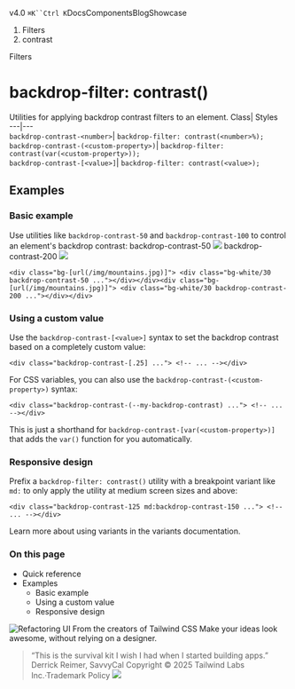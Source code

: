 v4.0
`⌘K``Ctrl K`DocsComponentsBlogShowcase
  1. Filters
  2. contrast


Filters
# backdrop-filter: contrast()
Utilities for applying backdrop contrast filters to an element.
Class| Styles  
---|---  
`backdrop-contrast-<number>`| `backdrop-filter: contrast(<number>%);`  
`backdrop-contrast-(<custom-property>)`| `backdrop-filter: contrast(var(<custom-property>));`  
`backdrop-contrast-[<value>]`| `backdrop-filter: contrast(<value>);`  
## Examples
### Basic example
Use utilities like `backdrop-contrast-50` and `backdrop-contrast-100` to control an element's backdrop contrast:
backdrop-contrast-50
![](https://images.unsplash.com/photo-1554629947-334ff61d85dc?ixid=MnwxMjA3fDB8MHxwaG90by1wYWdlfHx8fGVufDB8fHx8&ixlib=rb-1.2.1&auto=format&fit=crop&w=1000&h=1000&q=90)
backdrop-contrast-200
![](https://images.unsplash.com/photo-1554629947-334ff61d85dc?ixid=MnwxMjA3fDB8MHxwaG90by1wYWdlfHx8fGVufDB8fHx8&ixlib=rb-1.2.1&auto=format&fit=crop&w=1000&h=1000&q=90)
```
<div class="bg-[url(/img/mountains.jpg)]"> <div class="bg-white/30 backdrop-contrast-50 ..."></div></div><div class="bg-[url(/img/mountains.jpg)]"> <div class="bg-white/30 backdrop-contrast-200 ..."></div></div>
```

### Using a custom value
Use the `backdrop-contrast-[<value>]` syntax to set the backdrop contrast based on a completely custom value:
```
<div class="backdrop-contrast-[.25] ..."> <!-- ... --></div>
```

For CSS variables, you can also use the `backdrop-contrast-(<custom-property>)` syntax:
```
<div class="backdrop-contrast-(--my-backdrop-contrast) ..."> <!-- ... --></div>
```

This is just a shorthand for `backdrop-contrast-[var(<custom-property>)]` that adds the `var()` function for you automatically.
### Responsive design
Prefix a `backdrop-filter: contrast()` utility with a breakpoint variant like `md:` to only apply the utility at medium screen sizes and above:
```
<div class="backdrop-contrast-125 md:backdrop-contrast-150 ..."> <!-- ... --></div>
```

Learn more about using variants in the variants documentation.
### On this page
  * Quick reference
  * Examples
    * Basic example
    * Using a custom value
    * Responsive design


![Refactoring UI](https://tailwindcss.com/_next/image?url=%2F_next%2Fstatic%2Fmedia%2Fbook-promo.27d91093.png&w=256&q=75)
From the creators of Tailwind CSS
Make your ideas look awesome, without relying on a designer.
> “This is the survival kit I wish I had when I started building apps.”
> Derrick Reimer, SavvyCal
Copyright © 2025 Tailwind Labs Inc.·Trademark Policy
![](https://cdn.usefathom.com/?h=https%3A%2F%2Ftailwindcss.com&p=%2Fdocs%2Fbackdrop-filter-contrast&r=&sid=PMFMDJGK&qs=%7B%7D&cid=30549701)
